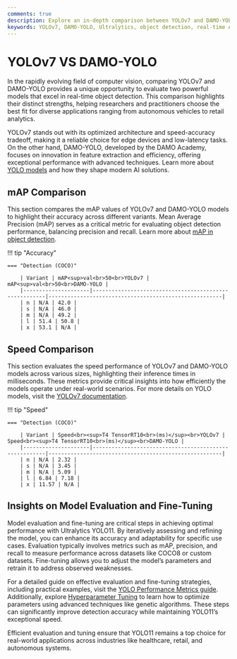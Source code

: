 ```yaml
---
comments: true
description: Explore an in-depth comparison between YOLOv7 and DAMO-YOLO, two cutting-edge models in object detection and real-time AI. Learn how these models perform across key metrics like accuracy, speed, and efficiency, and discover their applications in edge AI and computer vision.
keywords: YOLOv7, DAMO-YOLO, Ultralytics, object detection, real-time AI, edge AI, computer vision, AI models, performance comparison
---
```


# YOLOv7 VS DAMO-YOLO

In the rapidly evolving field of computer vision, comparing YOLOv7 and DAMO-YOLO provides a unique opportunity to evaluate two powerful models that excel in real-time object detection. This comparison highlights their distinct strengths, helping researchers and practitioners choose the best fit for diverse applications ranging from autonomous vehicles to retail analytics.

YOLOv7 stands out with its optimized architecture and speed-accuracy tradeoff, making it a reliable choice for edge devices and low-latency tasks. On the other hand, DAMO-YOLO, developed by the DAMO Academy, focuses on innovation in feature extraction and efficiency, offering exceptional performance with advanced techniques. Learn more about [YOLO models](https://www.ultralytics.com/blog/the-evolution-of-object-detection-and-ultralytics-yolo-models) and how they shape modern AI solutions.

## mAP Comparison

This section compares the mAP values of YOLOv7 and DAMO-YOLO models to highlight their accuracy across different variants. Mean Average Precision (mAP) serves as a critical metric for evaluating object detection performance, balancing precision and recall. Learn more about [mAP in object detection](https://www.ultralytics.com/glossary/mean-average-precision-map).

!!! tip "Accuracy"

    === "Detection (COCO)"

    	| Variant | mAP<sup>val<br>50<br>YOLOv7 | mAP<sup>val<br>50<br>DAMO-YOLO |
    	|---------------------|-------------------------------------------------------|-------------------------------------------------------|
    	| n | N/A | 42.0 |
    	| s | N/A | 46.0 |
    	| m | N/A | 49.2 |
    	| l | 51.4 | 50.8 |
    	| x | 53.1 | N/A |

## Speed Comparison

This section evaluates the speed performance of YOLOv7 and DAMO-YOLO models across various sizes, highlighting their inference times in milliseconds. These metrics provide critical insights into how efficiently the models operate under real-world scenarios. For more details on YOLO models, visit the [YOLOv7 documentation](https://docs.ultralytics.com/models/yolov7/).

!!! tip "Speed"

    === "Detection (COCO)"

    	| Variant | Speed<br><sup>T4 TensorRT10<br>(ms)</sup><br>YOLOv7 | Speed<br><sup>T4 TensorRT10<br>(ms)</sup><br>DAMO-YOLO |
    	|---------------------|-------------------------------------------------------|-------------------------------------------------------|
    	| n | N/A | 2.32 |
    	| s | N/A | 3.45 |
    	| m | N/A | 5.09 |
    	| l | 6.84 | 7.18 |
    	| x | 11.57 | N/A |

## Insights on Model Evaluation and Fine-Tuning

Model evaluation and fine-tuning are critical steps in achieving optimal performance with Ultralytics YOLO11. By iteratively assessing and refining the model, you can enhance its accuracy and adaptability for specific use cases. Evaluation typically involves metrics such as mAP, precision, and recall to measure performance across datasets like COCO8 or custom datasets. Fine-tuning allows you to adjust the model’s parameters and retrain it to address observed weaknesses.

For a detailed guide on effective evaluation and fine-tuning strategies, including practical examples, visit the [YOLO Performance Metrics guide](https://docs.ultralytics.com/guides/yolo-performance-metrics/). Additionally, explore [Hyperparameter Tuning](https://docs.ultralytics.com/guides/hyperparameter-tuning/) to learn how to optimize parameters using advanced techniques like genetic algorithms. These steps can significantly improve detection accuracy while maintaining YOLO11’s exceptional speed.

Efficient evaluation and tuning ensure that YOLO11 remains a top choice for real-world applications across industries like healthcare, retail, and autonomous systems.
